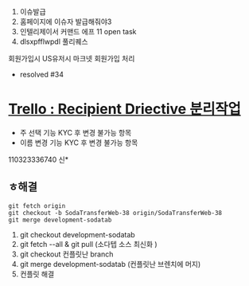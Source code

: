 1. 이슈발급
2. 홈페이지에 이슈자 발급해줘야3
3. 인텔리제이서 커맨드 에프 11  open task
4. dlsxpfflwpdl 풀리퀘스


회원가입시 US유저시 마크넷 회원가입 처리
* resolved #34


# [Trello : Recipient Driective 분리작업](https://trello.com/c/FiqYZnBi)
* 주 선택 기능 KYC 후 변경 불가능 항목
* 이름 변경 기능 KYC 후 변경 불가능 항목


110323336740 신*


## ㅎ해결

```git
git fetch origin
git checkout -b SodaTransferWeb-38 origin/SodaTransferWeb-38
git merge development-sodatab
```

1. git checkout development-sodatab
2. git fetch --all & git pull (소다텝 소스 최신화 )
3. git checkout 컨플릿난 branch
4. git merge development-sodatab (컨플릿난 브렌치에 머지)
5. 컨플릿 해결

